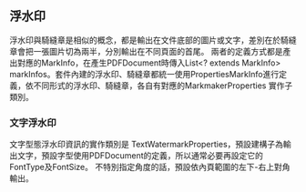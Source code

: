 ## 浮水印

浮水印與騎縫章是相似的概念，都是輸出在文件底部的圖片或文字，差別在於騎縫章會把一張圖片切為兩半，分別輸出在不同頁面的首尾。
兩者的定義方式都是產出對應的MarkInfo，在產生PDFDocument時傳入List<? extends MarkInfo> markInfos。套件內建的浮水印、騎縫章都統一使用PropertiesMarkInfo進行定義，依不同形式的浮水印、騎縫章，各自有對應的MarkmakerProperties 實作子類別。


### 文字浮水印

文字型態浮水印資訊的實作類別是 TextWatermarkProperties，預設建構子為輸出文字，預設字型使用PDFDocument的定義，所以通常必要再設定它的FontType及FontSize。
不特別指定角度的話，預設依內頁範圍的左下-右上對角輸出。
